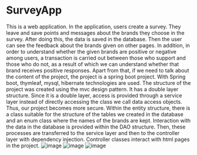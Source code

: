 # SurveyApp
This is a web application. In the application, users create a survey. 
They leave and save points and messages about the brands they choose in the survey. 
After doing this, the data is saved in the database. Then the user can see the feedback about the brands given on other pages. 
In addition, in order to understand whether the given brands are positive or negative among users, a transaction is carried out between those who support and those who do not, as a result of which we can understand whether that brand receives positive responses. 
Apart from that, if we need to talk about the content of the project, the project is a spring boot project. 
With Spring boot, thymleaf, mysql, hibernate technologies are used. 
The structure of the project was created using the mvc design pattern. 
It has a double layer structure. 
Since it is a double layer, access is provided through a service layer instead of directly accessing the class we call data access objects. 
Thus, our project becomes more secure. Within the entity structure, there is a class suitable for the structure of the tables we created in the database and an enum class where the names of the brands are kept. Interaction with the data in the database is provided within the DAO structure. 
Then, these processes are transferred to the service layer and then to the controller layer with dependency injection. 
Controller classes interact with html pages in the project.
![image](https://user-images.githubusercontent.com/92019492/191540152-cca98e5b-be02-46f7-b2b0-feaca8620eae.png)
![image](https://user-images.githubusercontent.com/92019492/191540283-6b944022-c5d6-4db1-ae27-2c0dfec59a91.png)
![image](https://user-images.githubusercontent.com/92019492/191540361-1d11c175-56dd-4e20-a78e-ba035687892b.png)
